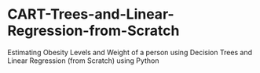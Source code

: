 # CART-Trees-and-Linear-Regression-from-Scratch
Estimating Obesity Levels and Weight of a person using Decision Trees and Linear Regression (from Scratch) using Python
